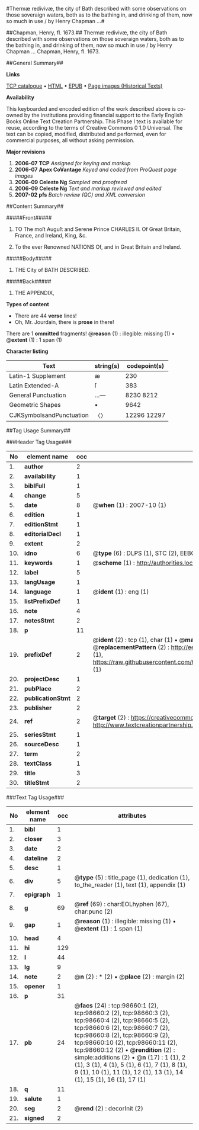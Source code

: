 #Thermæ redivivæ, the city of Bath described with some observations on those soveraign waters, both as to the bathing in, and drinking of them, now so much in use / by Henry Chapman ...#

##Chapman, Henry, fl. 1673.##
Thermæ redivivæ, the city of Bath described with some observations on those soveraign waters, both as to the bathing in, and drinking of them, now so much in use / by Henry Chapman ...
Chapman, Henry, fl. 1673.

##General Summary##

**Links**

[TCP catalogue](http://www.ota.ox.ac.uk/tcp/)  • 
[HTML](http://tei.it.ox.ac.uk/tcp/Texts-HTML/free/A31/A31676.html)  • 
[EPUB](http://tei.it.ox.ac.uk/tcp/Texts-EPUB/free/A31/A31676.epub) • 
[Page images (Historical Texts)](https://data.historicaltexts.jisc.ac.uk/view?pubId=eebo-13245130e&pageId=eebo-13245130e-98660-1)

**Availability**

This keyboarded and encoded edition of the
	       work described above is co-owned by the institutions
	       providing financial support to the Early English Books
	       Online Text Creation Partnership. This Phase I text is
	       available for reuse, according to the terms of Creative
	       Commons 0 1.0 Universal. The text can be copied,
	       modified, distributed and performed, even for
	       commercial purposes, all without asking permission.

**Major revisions**

1. __2006-07__ __TCP__ *Assigned for keying and markup*
1. __2006-07__ __Apex CoVantage__ *Keyed and coded from ProQuest page images*
1. __2006-09__ __Celeste Ng__ *Sampled and proofread*
1. __2006-09__ __Celeste Ng__ *Text and markup reviewed and edited*
1. __2007-02__ __pfs__ *Batch review (QC) and XML conversion*

##Content Summary##

#####Front#####

1. TO The moſt Auguſt and Serene Prince CHARLES II. Of Great Britain, France, and Ireland, King, &c.

1. To the ever Renowned NATIONS Of, and in Great Britain and Ireland.

#####Body#####

1. THE City of BATH DESCRIBED.

#####Back#####

1. THE APPENDIX,

**Types of content**

  * There are 44 **verse** lines!
  * Oh, Mr. Jourdain, there is **prose** in there!

There are 1 **ommitted** fragments! 
 @__reason__ (1) : illegible: missing (1)  •  @__extent__ (1) : 1 span (1)

**Character listing**


|Text|string(s)|codepoint(s)|
|---|---|---|
|Latin-1 Supplement|æ|230|
|Latin Extended-A|ſ|383|
|General Punctuation|…—|8230 8212|
|Geometric Shapes|▪|9642|
|CJKSymbolsandPunctuation|〈〉|12296 12297|

##Tag Usage Summary##

###Header Tag Usage###

|No|element name|occ|attributes|
|---|---|---|---|
|1.|__author__|2||
|2.|__availability__|1||
|3.|__biblFull__|1||
|4.|__change__|5||
|5.|__date__|8| @__when__ (1) : 2007-10 (1)|
|6.|__edition__|1||
|7.|__editionStmt__|1||
|8.|__editorialDecl__|1||
|9.|__extent__|2||
|10.|__idno__|6| @__type__ (6) : DLPS (1), STC (2), EEBO-CITATION (1), OCLC (1), VID (1)|
|11.|__keywords__|1| @__scheme__ (1) : http://authorities.loc.gov/ (1)|
|12.|__label__|5||
|13.|__langUsage__|1||
|14.|__language__|1| @__ident__ (1) : eng (1)|
|15.|__listPrefixDef__|1||
|16.|__note__|4||
|17.|__notesStmt__|2||
|18.|__p__|11||
|19.|__prefixDef__|2| @__ident__ (2) : tcp (1), char (1)  •  @__matchPattern__ (2) : ([0-9\-]+):([0-9IVX]+) (1), (.+) (1)  •  @__replacementPattern__ (2) : http://eebo.chadwyck.com/downloadtiff?vid=$1&page=$2 (1), https://raw.githubusercontent.com/textcreationpartnership/Texts/master/tcpchars.xml#$1 (1)|
|20.|__projectDesc__|1||
|21.|__pubPlace__|2||
|22.|__publicationStmt__|2||
|23.|__publisher__|2||
|24.|__ref__|2| @__target__ (2) : https://creativecommons.org/publicdomain/zero/1.0/ (1), http://www.textcreationpartnership.org/docs/. (1)|
|25.|__seriesStmt__|1||
|26.|__sourceDesc__|1||
|27.|__term__|2||
|28.|__textClass__|1||
|29.|__title__|3||
|30.|__titleStmt__|2||


###Text Tag Usage###

|No|element name|occ|attributes|
|---|---|---|---|
|1.|__bibl__|1||
|2.|__closer__|3||
|3.|__date__|2||
|4.|__dateline__|2||
|5.|__desc__|1||
|6.|__div__|5| @__type__ (5) : title_page (1), dedication (1), to_the_reader (1), text (1), appendix (1)|
|7.|__epigraph__|1||
|8.|__g__|69| @__ref__ (69) : char:EOLhyphen (67), char:punc (2)|
|9.|__gap__|1| @__reason__ (1) : illegible: missing (1)  •  @__extent__ (1) : 1 span (1)|
|10.|__head__|4||
|11.|__hi__|129||
|12.|__l__|44||
|13.|__lg__|9||
|14.|__note__|2| @__n__ (2) : * (2)  •  @__place__ (2) : margin (2)|
|15.|__opener__|1||
|16.|__p__|31||
|17.|__pb__|24| @__facs__ (24) : tcp:98660:1 (2), tcp:98660:2 (2), tcp:98660:3 (2), tcp:98660:4 (2), tcp:98660:5 (2), tcp:98660:6 (2), tcp:98660:7 (2), tcp:98660:8 (2), tcp:98660:9 (2), tcp:98660:10 (2), tcp:98660:11 (2), tcp:98660:12 (2)  •  @__rendition__ (2) : simple:additions (2)  •  @__n__ (17) : 1 (1), 2 (1), 3 (1), 4 (1), 5 (1), 6 (1), 7 (1), 8 (1), 9 (1), 10 (1), 11 (1), 12 (1), 13 (1), 14 (1), 15 (1), 16 (1), 17 (1)|
|18.|__q__|11||
|19.|__salute__|1||
|20.|__seg__|2| @__rend__ (2) : decorInit (2)|
|21.|__signed__|2||
